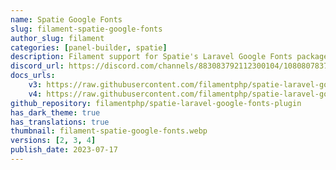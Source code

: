 ```yaml
---
name: Spatie Google Fonts
slug: filament-spatie-google-fonts
author_slug: filament
categories: [panel-builder, spatie]
description: Filament support for Spatie's Laravel Google Fonts package.
discord_url: https://discord.com/channels/883083792112300104/1080807837833384017
docs_urls:
    v3: https://raw.githubusercontent.com/filamentphp/spatie-laravel-google-fonts-plugin/3.x/README.md
    v4: https://raw.githubusercontent.com/filamentphp/spatie-laravel-google-fonts-plugin/4.x/README.md
github_repository: filamentphp/spatie-laravel-google-fonts-plugin
has_dark_theme: true
has_translations: true
thumbnail: filament-spatie-google-fonts.webp
versions: [2, 3, 4]
publish_date: 2023-07-17
---
```


